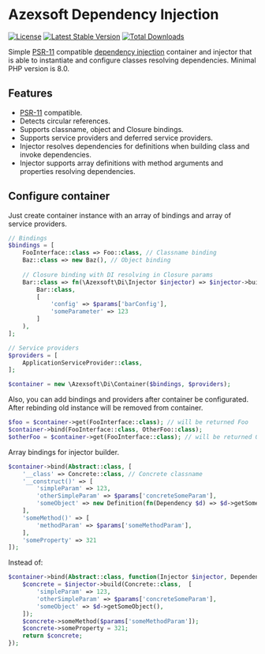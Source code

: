 Azexsoft Dependency Injection
=============================

[![License](https://poser.pugx.org/azexsoft/di/license)](https://packagist.org/packages/azexsoft/di)
[![Latest Stable Version](https://poser.pugx.org/azexsoft/di/v)](https://packagist.org/packages/azexsoft/di)
[![Total Downloads](https://poser.pugx.org/azexsoft/di/downloads)](https://packagist.org/packages/azexsoft/di)

Simple [PSR-11](http://www.php-fig.org/psr/psr-11/) compatible
[dependency injection](http://en.wikipedia.org/wiki/Dependency_injection) container and injector that is able to
instantiate and configure classes resolving dependencies. Minimal PHP version is 8.0.

Features
--------

- [PSR-11](http://www.php-fig.org/psr/psr-11/) compatible.
- Detects circular references.
- Supports classname, object and Closure bindings.
- Supports service providers and deferred service providers.
- Injector resolves dependencies for definitions when building class and invoke dependencies.
- Injector supports array definitions with method arguments and properties resolving dependencies. 

Configure container
-------------------

Just create container instance with an array of bindings and array of service providers.

```PHP
// Bindings
$bindings = [
    FooInterface::class => Foo::class, // Classname binding
    Baz::class => new Baz(), // Object binding
    
    // Closure binding with DI resolving in Closure params
    Bar::class => fn(\Azexsoft\Di\Injector $injector) => $injector->build( 
        Bar::class,
        [
            'config' => $params['barConfig'],
            'someParameter' => 123
        ]
    ),
];

// Service providers
$providers = [
    ApplicationServiceProvider::class,
];

$container = new \Azexsoft\Di\Container($bindings, $providers);
```

Also, you can add bindings and providers after container be configurated. After rebinding old instance will be removed from
container.

```PHP
$foo = $container->get(FooInterface::class); // will be returned Foo
$container->bind(FooInterface::class, OtherFoo::class);
$otherFoo = $container->get(FooInterface::class); // will be returned OtherFoo
```

Array bindings for injector builder.

```PHP
$container->bind(Abstract::class, [
    '__class' => Concrete::class, // Concrete classname
    '__construct()' => [
        'simpleParam' => 123,
        'otherSimpleParam' => $params['concreteSomeParam'],
        'someObject' => new Definition(fn(Dependency $d) => $d->getSomeObject()),
    ],
    'someMethod()' => [
        'methodParam' => $params['someMethodParam'],
    ],
    'someProperty' => 321
]);
```

Instead of:

```PHP
$container->bind(Abstract::class, function(Injector $injector, Dependency $d) use ($params) {
    $concrete = $injector->build(Concrete::class,  [
        'simpleParam' => 123,
        'otherSimpleParam' => $params['concreteSomeParam'],
        'someObject' => $d->getSomeObject(),
    ]);
    $concrete->someMethod($params['someMethodParam']);
    $concrete->someProperty = 321;
    return $concrete;
});
```
